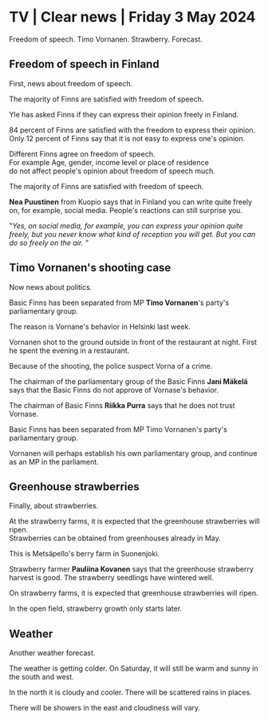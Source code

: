 # TV \| Clear news \| Friday 3 May 2024

Freedom of speech. Timo Vornanen. Strawberry. Forecast.

## Freedom of speech in Finland

First, news about freedom of speech.

The majority of Finns are satisfied with freedom of speech.

Yle has asked Finns if they can express their opinion freely in Finland.

84 percent of Finns are satisfied with the freedom to express their opinion. Only 12 percent of Finns say that it is not easy to express one's opinion.

Different Finns agree on freedom of speech.\
For example Age, gender, income level or place of residence\
do not affect people's opinion about freedom of speech much.

The majority of Finns are satisfied with freedom of speech.

**Nea Puustinen** from Kuopio says that in Finland you can write quite freely on, for example, social media. People's reactions can still surprise you.

"*Yes, on social media, for example, you can express your opinion quite freely, but you never know what kind of reception you will get. But you can do so freely on the air. "*

## Timo Vornanen's shooting case

Now news about politics.

Basic Finns has been separated from MP **Timo Vornanen**'s party's parliamentary group.

The reason is Vornane's behavior in Helsinki last week.

Vornanen shot to the ground outside in front of the restaurant at night. First he spent the evening in a restaurant.

Because of the shooting, the police suspect Vorna of a crime.

The chairman of the parliamentary group of the Basic Finns **Jani Mäkelä** says that the Basic Finns do not approve of Vornase's behavior.

The chairman of Basic Finns **Riikka Purra** says that he does not trust Vornase.

Basic Finns has been separated from MP Timo Vornanen's party's parliamentary group.

Vornanen will perhaps establish his own parliamentary group, and continue as an MP in the parliament.

## Greenhouse strawberries

Finally, about strawberries.

At the strawberry farms, it is expected that the greenhouse strawberries will ripen.\
Strawberries can be obtained from greenhouses already in May.

This is Metsäpello's berry farm in Suonenjoki.

Strawberry farmer **Pauliina Kovanen** says that the greenhouse strawberry harvest is good. The strawberry seedlings have wintered well.

On strawberry farms, it is expected that greenhouse strawberries will ripen.

In the open field, strawberry growth only starts later.

## Weather

Another weather forecast.

The weather is getting colder. On Saturday, it will still be warm and sunny in the south and west.

In the north it is cloudy and cooler. There will be scattered rains in places.

There will be showers in the east and cloudiness will vary.

